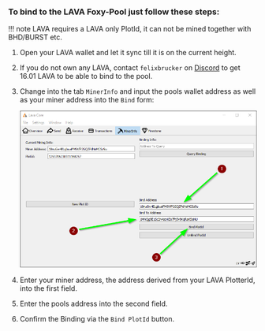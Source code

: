 ### To bind to the LAVA Foxy-Pool just follow these steps:

!!! note
    LAVA requires a LAVA only PlotId, it can not be mined together with BHD/BURST etc.

1. Open your LAVA wallet and let it sync till it is on the current
   height.
2. If you do not own any LAVA, contact `felixbrucker` on [Discord](https://discord.gg/gNHhn9y) to get 16.01 LAVA to be able to bind to the pool.
3. Change into the tab `MinerInfo` and input the pools wallet address as well as your miner address into the `Bind` form:

    ![LAVA Bind to](../../assets/img/binding/lava-bind-1.png)

3. Enter your miner address, the address derived from your LAVA PlotterId, into the first field.
4. Enter the pools address into the second field.
5. Confirm the Binding via the `Bind PlotId` button.

